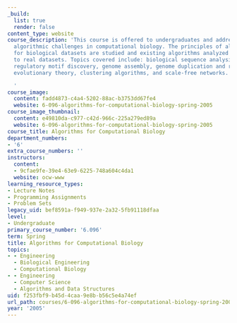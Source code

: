 ```yaml
---
_build:
  list: true
  render: false
content_type: website
course_description: 'This course is offered to undergraduates and addresses several
  algorithmic challenges in computational biology. The principles of algorithmic design
  for biological datasets are studied and existing algorithms analyzed for application
  to real datasets. Topics covered include: biological sequence analysis, gene identification,
  regulatory motif discovery, genome assembly, genome duplication and rearrangements,
  evolutionary theory, clustering algorithms, and scale-free networks.

  '
course_image:
  content: fadd4873-c4a4-5202-88ac-b3753dd67fe4
  website: 6-096-algorithms-for-computational-biology-spring-2005
course_image_thumbnail:
  content: e49810da-c977-c42d-966c-225a279ed89a
  website: 6-096-algorithms-for-computational-biology-spring-2005
course_title: Algorithms for Computational Biology
department_numbers:
- '6'
extra_course_numbers: ''
instructors:
  content:
  - 9cfae9fe-39e4-63e9-6225-748a604c4da1
  website: ocw-www
learning_resource_types:
- Lecture Notes
- Programming Assignments
- Problem Sets
legacy_uid: bef8591a-f949-937e-2a32-5fb91118dfaa
level:
- Undergraduate
primary_course_number: '6.096'
term: Spring
title: Algorithms for Computational Biology
topics:
- - Engineering
  - Biological Engineering
  - Computational Biology
- - Engineering
  - Computer Science
  - Algorithms and Data Structures
uid: f253fbf9-b45d-4caa-9e8b-b56c5e4a74ef
url_path: courses/6-096-algorithms-for-computational-biology-spring-2005
year: '2005'
---
```

